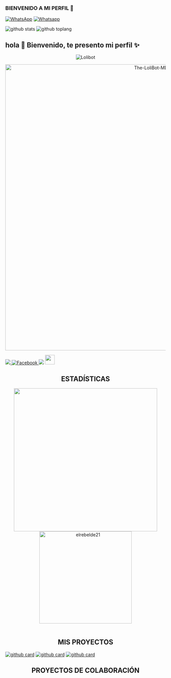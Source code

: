 ### BIENVENIDO A MI PERFIL 👋
<a href="https://wa.me/50369907657" target="_blank"><img src="https://img.shields.io/badge/Whatsapp-%808080.svg?&style=flat-square&logo=Whatsapp&logoColor=white" alt="WhatsApp"></a>
<a href="[https://chat.whatsapp.com/GC69hqe80ZXIaJYMolJt3P]" target="_blank"><img src="https://img.shields.io/badge/Grupo-%808080.svg?&style=flat-square&logo=whatsapp&logoColor=white" alt="Whatsapp"></a>


![github stats](https://github-readme-stats.vercel.app/api?username=MESIASREYES&show_icons=true&theme=chartreuse-dark)
![github toplang](https://github-readme-stats.vercel.app/api/top-langs/?username=MESIASREYES&layout=compact&theme=chartreuse-dark)


## hola 👋 Bienvenido, te presento mi perfil ✨

<p align="center"><img title="Lolibot" src="https://telegra.ph/file/24a4c7f209e59e40e6334.gif"></p>

<p align="center">
<img src="https://telegra.ph/file/addf80dc3c8ffd5db8a47.png" alt="The-LoliBot-MD" width="900"/>
</p>
  
<a href="https://www.youtube.com/@elrebelde.21" target="_blank"><img src="https://img.shields.io/badge/YouTube-FF0000?style=for-the-badge&logo=youtube&logoColor=white" target="_blank"/>
<a href="https://www.facebook.com/profile.php?id=100074741175505&mibextid=ZbWKwL"/>
<img src="https://img.shields.io/badge/Facebook-1877F2?style=for-the-badge&logo=facebook&logoColor=white" alt="Facebook"/>
<a href="https://www.tiktok.com/@lolibot_?_t=8ge2zeRZ04r&_r=1" target="_blank"> <img src="https://img.shields.io/badge/-TikTok-%23E4405F?style=for-the-badge&logo=tiktok&logoColor=black" target="_blank"></a> <img src="https://github.com/siegrin/siegrin/blob/main/Assets/Handshake.gif" height="30px">

<h2 align="center"> ESTADÍSTICAS </h2>
</div>
<div align="center">
<a href="https://github.com/elrebelde21/">
<img src="https://github-readme-stats.vercel.app/api?username=elrebelde21&include_all_commits=true&count_private=true&show_icons=true&line_height=20&title_color=C372F2&icon_color=EE6FF4&text_color=D3D3D3&bg_color=0,000000,130F40&locale=es" width="450"/>
<img src="https://github-readme-stats.vercel.app/api/top-langs?username=elrebelde21&show_icons=true&locale=es&layout=compact&line_height=20&title_color=C372F2&icon_color=EE6FF4&text_color=D3D3D3&bg_color=0,000000,130F40" width="290"  alt="elrebelde21"/>
<br><br>
</a>

</div>
<h2 align="center"> MIS PROYECTOS </h2>

<a href="https://github.com/elrebelde21/LoliBot-MD">![github card](https://github-readme-stats.vercel.app/api/pin/?username=elrebelde21&repo=LoliBot-MD&theme=merko)</a>
<a href="https://github.com/elrebelde21/The-LoliBot-MD-V2">![github card](https://github-readme-stats.vercel.app/api/pin/?username=elrebelde21&repo=The-LoliBot-MD-V2&theme=merko)</a>
<a href="https://github.com/elrebelde21/NovaBot-MD">![github card](https://github-readme-stats.vercel.app/api/pin/?username=elrebelde21&repo=NovaBot-MD&theme=merko)</a>

<h2 align="center"> PROYECTOS DE COLABORACIÓN </h2>
